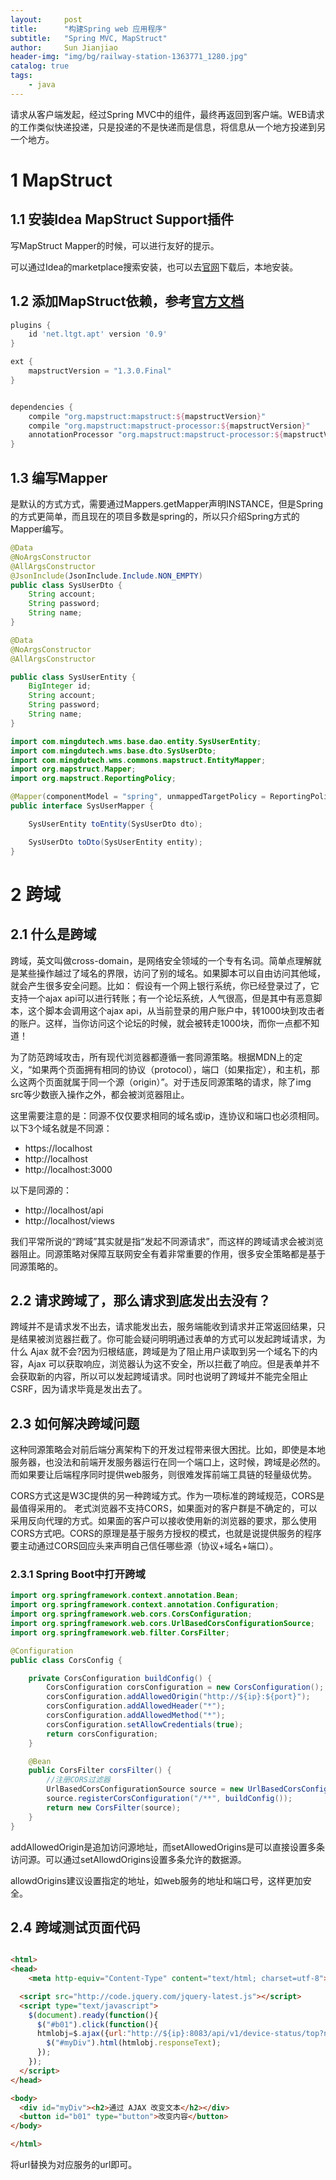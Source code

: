 ```yaml
---
layout:     post
title:      "构建Spring web 应用程序"
subtitle:   "Spring MVC, MapStruct"
author:     Sun Jianjiao
header-img: "img/bg/railway-station-1363771_1280.jpg"
catalog: true
tags:
    - java
---
```


请求从客户端发起，经过Spring MVC中的组件，最终再返回到客户端。WEB请求的工作类似快递投递，只是投递的不是快递而是信息，将信息从一个地方投递到另一个地方。

# 1 MapStruct

## 1.1 安装Idea MapStruct Support插件

写MapStruct Mapper的时候，可以进行友好的提示。

可以通过Idea的marketplace搜索安装，也可以去[官网](https://plugins.jetbrains.com/plugin/10036-mapstruct-support/versions)下载后，本地安装。

## 1.2 添加MapStruct依赖，参考[官方文档](http://mapstruct.org/documentation/installation/#gradle)

```Groovy
plugins {
    id 'net.ltgt.apt' version '0.9'
}

ext {
    mapstructVersion = "1.3.0.Final"
}


dependencies {
    compile "org.mapstruct:mapstruct:${mapstructVersion}"
    compile "org.mapstruct:mapstruct-processor:${mapstructVersion}"
    annotationProcessor "org.mapstruct:mapstruct-processor:${mapstructVersion}"
}
```

## 1.3 编写Mapper

是默认的方式方式，需要通过Mappers.getMapper声明INSTANCE，但是Spring的方式更简单，而且现在的项目多数是spring的，所以只介绍Spring方式的Mapper编写。

```Java
@Data
@NoArgsConstructor
@AllArgsConstructor
@JsonInclude(JsonInclude.Include.NON_EMPTY)
public class SysUserDto {
    String account;
    String password;
    String name;
}
```

```java
@Data
@NoArgsConstructor
@AllArgsConstructor

public class SysUserEntity {
    BigInteger id;
    String account;
    String password;
    String name;
}
```

```Java
import com.mingdutech.wms.base.dao.entity.SysUserEntity;
import com.mingdutech.wms.base.dto.SysUserDto;
import com.mingdutech.wms.commons.mapstruct.EntityMapper;
import org.mapstruct.Mapper;
import org.mapstruct.ReportingPolicy;

@Mapper(componentModel = "spring", unmappedTargetPolicy = ReportingPolicy.IGNORE)
public interface SysUserMapper {

    SysUserEntity toEntity(SysUserDto dto);

    SysUserDto toDto(SysUserEntity entity);
}
```

# 2 跨域

## 2.1 什么是跨域

跨域，英文叫做cross-domain，是网络安全领域的一个专有名词。简单点理解就是某些操作越过了域名的界限，访问了别的域名。如果脚本可以自由访问其他域，就会产生很多安全问题。比如：
假设有一个网上银行系统，你已经登录过了，它支持一个ajax api可以进行转账；有一个论坛系统，人气很高，但是其中有恶意脚本，这个脚本会调用这个ajax api，从当前登录的用户账户中，转1000块到攻击者的账户。这样，当你访问这个论坛的时候，就会被转走1000块，而你一点都不知道！

为了防范跨域攻击，所有现代浏览器都遵循一套同源策略。根据MDN上的定义，“如果两个页面拥有相同的协议（protocol），端口（如果指定），和主机，那么这两个页面就属于同一个源（origin）”。对于违反同源策略的请求，除了img src等少数嵌入操作之外，都会被浏览器阻止。

这里需要注意的是：同源不仅仅要求相同的域名或ip，连协议和端口也必须相同。以下3个域名就是不同源：

- https://localhost
- http://localhost
- http://localhost:3000

以下是同源的：

- http://localhost/api
- http://localhost/views

我们平常所说的“跨域”其实就是指“发起不同源请求”，而这样的跨域请求会被浏览器阻止。同源策略对保障互联网安全有着非常重要的作用，很多安全策略都是基于同源策略的。

## 2.2 请求跨域了，那么请求到底发出去没有？ 

跨域并不是请求发不出去，请求能发出去，服务端能收到请求并正常返回结果，只是结果被浏览器拦截了。你可能会疑问明明通过表单的方式可以发起跨域请求，为什么 Ajax 就不会?因为归根结底，跨域是为了阻止用户读取到另一个域名下的内容，Ajax 可以获取响应，浏览器认为这不安全，所以拦截了响应。但是表单并不会获取新的内容，所以可以发起跨域请求。同时也说明了跨域并不能完全阻止 CSRF，因为请求毕竟是发出去了。

## 2.3 如何解决跨域问题

这种同源策略会对前后端分离架构下的开发过程带来很大困扰。比如，即使是本地服务器，也没法和前端开发服务器运行在同一个端口上，这时候，跨域是必然的。而如果要让后端程序同时提供web服务，则很难发挥前端工具链的轻量级优势。

CORS方式这是W3C提供的另一种跨域方式。作为一项标准的跨域规范，CORS是最值得采用的。 老式浏览器不支持CORS，如果面对的客户群是不确定的，可以采用反向代理的方式。如果面的客户可以接收使用新的浏览器的要求，那么使用CORS方式吧。CORS的原理是基于服务方授权的模式，也就是说提供服务的程序要主动通过CORS回应头来声明自己信任哪些源（协议+域名+端口）。

### 2.3.1 Spring Boot中打开跨域

```java
import org.springframework.context.annotation.Bean;
import org.springframework.context.annotation.Configuration;
import org.springframework.web.cors.CorsConfiguration;
import org.springframework.web.cors.UrlBasedCorsConfigurationSource;
import org.springframework.web.filter.CorsFilter;

@Configuration
public class CorsConfig {

    private CorsConfiguration buildConfig() {
        CorsConfiguration corsConfiguration = new CorsConfiguration();
        corsConfiguration.addAllowedOrigin("http://${ip}:${port}");       //允许指定域名使用
        corsConfiguration.addAllowedHeader("*");                          //允许任何头
        corsConfiguration.addAllowedMethod("*");                          //允许任何方法
        corsConfiguration.setAllowCredentials(true);
        return corsConfiguration;
    }

    @Bean
    public CorsFilter corsFilter() {
        //注册CORS过滤器
        UrlBasedCorsConfigurationSource source = new UrlBasedCorsConfigurationSource();
        source.registerCorsConfiguration("/**", buildConfig());
        return new CorsFilter(source);
    }
}
```

addAllowedOrigin是追加访问源地址，而setAllowedOrigins是可以直接设置多条访问源。可以通过setAllowdOrigins设置多条允许的数据源。

allowdOrigins建议设置指定的地址，如web服务的地址和端口号，这样更加安全。

## 2.4 跨域测试页面代码

```html

<html>
<head>
    <meta http-equiv="Content-Type" content="text/html; charset=utf-8">

  <script src="http://code.jquery.com/jquery-latest.js"></script>
  <script type="text/javascript">
    $(document).ready(function(){
      $("#b01").click(function(){
      htmlobj=$.ajax({url:"http://${ip}:8083/api/v1/device-status/top?n=4",async:false});
        $("#myDiv").html(htmlobj.responseText);
      });
    });
  </script>
</head>

<body> 
  <div id="myDiv"><h2>通过 AJAX 改变文本</h2></div>
  <button id="b01" type="button">改变内容</button>
</body>

</html>
```

将url替换为对应服务的url即可。